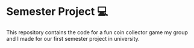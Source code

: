 # Semester Project 💻

This repository contains the code for a fun coin collector game my group and I made for our first semester project in university.
